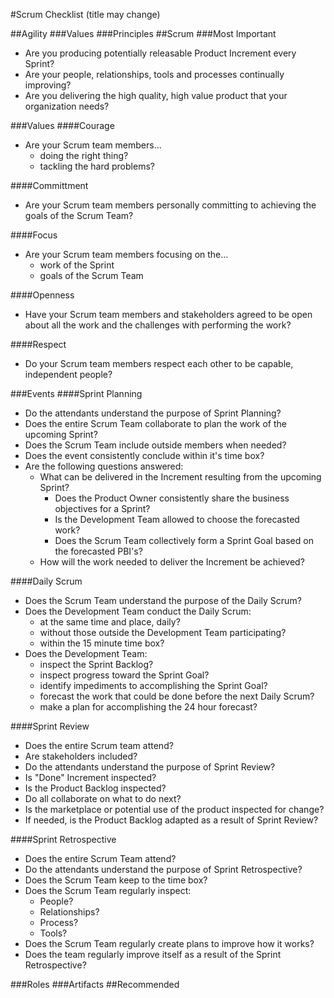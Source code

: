 #Scrum Checklist (title may change)

##Agility
###Values
###Principles
##Scrum
###Most Important
- Are you producing potentially releasable Product Increment every Sprint?
- Are your people, relationships, tools and processes continually improving?
- Are you delivering the high quality, high value product that your organization needs?

###Values
####Courage
- Are your Scrum team members...
    - doing the right thing?
    - tackling the hard problems?

####Committment
- Are your Scrum team members personally committing to achieving the goals of the Scrum Team?

####Focus
- Are your Scrum team members focusing on the...
    - work of the Sprint
    - goals of the Scrum Team

####Openness
- Have your Scrum team members and stakeholders agreed to be open about all the work and the challenges with performing the work?

####Respect
- Do your Scrum team members respect each other to be capable, independent people?

###Events
####Sprint Planning
- Do the attendants understand the purpose of Sprint Planning?
- Does the entire Scrum Team collaborate to plan the work of the upcoming Sprint?
- Does the Scrum Team include outside members when needed?
- Does the event consistently conclude within it's time box?
- Are the following questions answered:
    - What can be delivered in the Increment resulting from the upcoming Sprint?
        - Does the Product Owner consistently share the business objectives for a Sprint?
        - Is the Development Team allowed to choose the forecasted work?
        - Does the Scrum Team collectively form a Sprint Goal based on the forecasted PBI's?
    - How will the work needed to deliver the Increment be achieved?
    
####Daily Scrum
- Does the Scrum Team understand the purpose of the Daily Scrum?
- Does the Development Team conduct the Daily Scrum:
    - at the same time and place, daily?
    - without those outside the Development Team participating?
    - within the 15 minute time box?
- Does the Development Team:
    - inspect the Sprint Backlog?
    - inspect progress toward the Sprint Goal?
    - identify impediments to accomplishing the Sprint Goal?
    - forecast the work that could be done before the next Daily Scrum?
    - make a plan for accomplishing the 24 hour forecast?
    
####Sprint Review
- Does the entire Scrum team attend?
- Are stakeholders included?
- Do the attendants understand the purpose of Sprint Review?
- Is "Done" Increment inspected?
- Is the Product Backlog inspected?
- Do all collaborate on what to do next?
- Is the marketplace or potential use of the product inspected for change?
- If needed, is the Product Backlog adapted as a result of Sprint Review?

####Sprint Retrospective
- Does the entire Scrum Team attend?
- Do the attendants understand the purpose of Sprint Retrospective?
- Does the Scrum Team keep to the time box?
- Does the Scrum Team regularly inspect:
    - People?
    - Relationships?
    - Process?
    - Tools?
- Does the Scrum Team regularly create plans to improve how it works?
- Does the team regularly improve itself as a result of the Sprint Retrospective?

###Roles
###Artifacts
##Recommended
